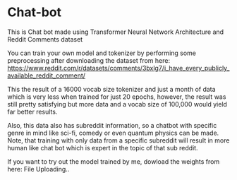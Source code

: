 # Chat-bot
This is Chat bot made using Transformer Neural Network Architecture and Reddit Comments dataset

You can train your own model and tokenizer by performing some preprocessing after downloading the dataset from here: https://www.reddit.com/r/datasets/comments/3bxlg7/i_have_every_publicly_available_reddit_comment/

This the result of a 16000 vocab size tokenizer and just a month of data which is very less when trained for just 20 epochs, however, the result was still pretty satisfying but more data and a vocab size of 100,000 would yield far better results.

Also, this data also has subreddit information, so a chatbot with specific genre in mind like sci-fi, comedy or even quantum physics can be made. Note, that training with only data from a specific subreddit will result in more human like chat bot which is expert in the topic of that sub reddit.

If you want to try out the model trained by me, dowload the weights from here: File Uploading..
